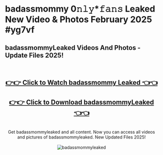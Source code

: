 # badassmommy 0𝚗𝚕𝚢*𝚏𝚊𝚗𝚜 Leaked New Video & Photos February 2025 #yg7vf

<h2>badassmommyLeaked Videos And Photos - Update Files 2025!</h2>
<br>
<div align="center">
<h2><a href="https://mediaupload.pro?title=badassmommy&ref=11F" rel="nofollow">👉👉 Click to Watch badassmommy Leaked 👈👈</a></h2>
<h2><a href="https://mediaupload.pro?title=badassmommy&ref=11F" rel="nofollow">👉👉 Click to Download badassmommyLeaked 👈👈</a></h2>
<br>
Get badassmommyleaked and all content. Now you can access all videos and pictures of badassmommyleaked. New Updated Files 2025!
<br>
<br>
<a href="https://mediaupload.pro?title=badassmommy&ref=11F" rel="nofollow" data-target="animated-image.originalLink"><img src="https://i.ibb.co/Gkj2r4b/banner.png" alt="badassmommyleaked" style="max-width: 100%; display: inline-block;" data-target="animated-image.originalImage"></a>
</div>
<br>

